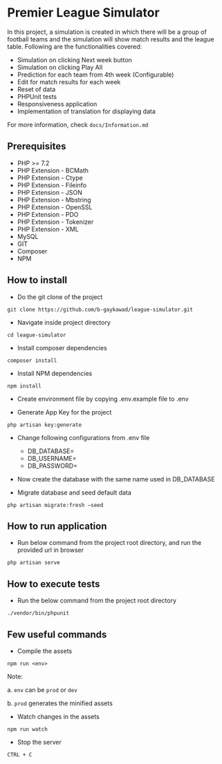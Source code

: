 # Premier League Simulator
In this project, a simulation is created in which there will be a group of football teams and the simulation will show match results and the league table.
Following are the functionalities covered:

- Simulation on clicking Next week button
- Simulation on clicking Play All
- Prediction for each team from 4th week (Configurable)
- Edit for match results for each week
- Reset of data
- PHPUnit tests
- Responsiveness application
- Implementation of translation for displaying data

For more information, check ```docs/Information.md```

## Prerequisites

- PHP >= 7.2
- PHP Extension - BCMath 
- PHP Extension - Ctype
- PHP Extension - Fileinfo
- PHP Extension - JSON
- PHP Extension - Mbstring
- PHP Extension - OpenSSL
- PHP Extension - PDO
- PHP Extension - Tokenizer
- PHP Extension - XML
- MySQL
- GIT
- Composer
- NPM

## How to install

- Do the git clone of the project

```
git clone https://github.com/b-gaykawad/league-simulator.git
```


- Navigate inside project directory

```
cd league-simulator
```

- Install composer dependencies

```
composer install
```

- Install NPM dependencies

```
npm install
```

- Create environment file by copying .env.example file to .env

- Generate App Key for the project

```
php artisan key:generate
```

- Change following configurations from .env file
  - DB_DATABASE=
  - DB_USERNAME=
  - DB_PASSWORD=

- Now create the database with the same name used in DB_DATABASE

- Migrate database and seed default data

```
php artisan migrate:fresh –seed
```


## How to run application

- Run below command from the project root directory, and run the provided url in browser

```
php artisan serve
```

## How to execute tests

- Run the below command from the project root directory

```
./vendor/bin/phpunit
```

## Few useful commands

- Compile the assets

```
npm run <env>
```
Note:

a. ```env``` can be ```prod``` or ```dev```

b. ```prod``` generates the minified assets


- Watch changes in the assets

```
npm run watch
```

- Stop the server

```
CTRL + C
```
